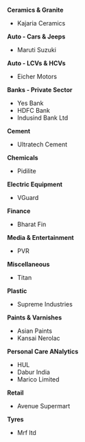 **Ceramics & Granite**
- Kajaria Ceramics

**Auto - Cars & Jeeps**
- Maruti Suzuki

**Auto - LCVs & HCVs**
- Eicher Motors

**Banks - Private Sector**
- Yes Bank
- HDFC Bank
- Indusind Bank Ltd

**Cement**
- Ultratech Cement

**Chemicals**
- Pidilite

**Electric Equipment**
- VGuard

**Finance**
- Bharat Fin

**Media & Entertainment**
- PVR

**Miscellaneous**
- Titan

**Plastic**
- Supreme Industries

**Paints & Varnishes**
- Asian Paints
- Kansai Nerolac

**Personal Care ANalytics**
- HUL
- Dabur India
- Marico Limited

**Retail**
- Avenue Supermart

**Tyres**
- Mrf ltd
